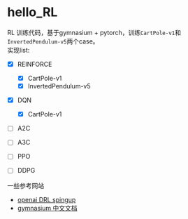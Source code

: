 # hello_RL

RL 训练代码，基于gymnasium + pytorch，训练`CartPole-v1`和`InvertedPendulum-v5`两个case。  
实现list:
- [x] REINFORCE
  - [x] CartPole-v1
  - [x] InvertedPendulum-v5
- [x] DQN
  - [x] CartPole-v1
- [ ] A2C
- [ ] A3C
- [ ] PPO
- [ ] DDPG


一些参考网站
- [openai DRL spingup](https://spinningup.openai.com/en/latest/)
- [gymnasium 中文文档](https://gymnasium.org.cn/)
